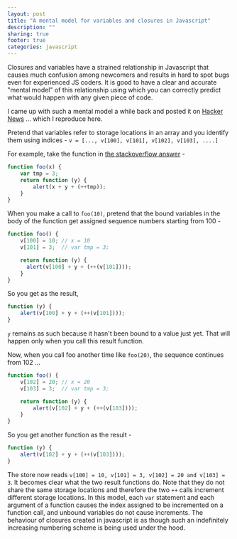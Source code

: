 ```yaml
---
layout: post
title: "A mental model for variables and closures in Javascript"
description: ""
sharing: true
footer: true
categories: javascript
---
```


Closures and variables have a strained relationship in Javascript that causes
much confusion among newcomers and results in hard to spot bugs even for
experienced JS coders. It is good to have a clear and accurate "mental model"
of this relationship using which you can correctly predict what would happen
with any given piece of code.

I came up with such a mental model a while back and posted it on [Hacker News]
... which I reproduce here.

Pretend that variables refer to storage locations in an array and you
identify them using indices - `v = [..., v[100], v[101], v[102], v[103], ....]`

For example, take the function in [the stackoverflow answer] -

``` js
function foo(x) {
    var tmp = 3;
    return function (y) {
        alert(x + y + (++tmp));
    }
}
```

When you make a call to `foo(10)`, pretend that the bound variables in the body
of the function get assigned sequence numbers starting from 100 -

``` js
function foo() {
    v[100] = 10; // x = 10
    v[101] = 3;  // var tmp = 3;

    return function (y) {
      alert(v[100] + y + (++(v[101])));
    }
}
```

So you get as the result,

``` js
function (y) {
    alert(v[100] + y + (++(v[101])));
}
```

`y` remains as such because it hasn't been bound to a value just yet. That will
happen only when you call this result function.

Now, when you call foo another time like `foo(20)`, the sequence continues from 102 ...

``` js
function foo() {
    v[102] = 20; // x = 20
    v[103] = 3;  // var tmp = 3;

    return function (y) {
        alert(v[102] + y + (++(v[103])));
    }
}
```

So you get another function as the result -
    
``` js
function (y) {
    alert(v[102] + y + (++(v[103])));
}
```

The store now reads `v[100] = 10, v[101] = 3, v[102] = 20 and v[103] = 3`.  It
becomes clear what the two result functions do. Note that they do not share the
same storage locations and therefore the two `++` calls increment different
storage locations.  In this model, each `var` statement and each argument of a
function causes the index assigned to be incremented on a function call, and
unbound variables do not cause increments. The behaviour of closures created in
javascript is as though such an indefinitely increasing numbering scheme is
being used under the hood.


[Hacker News]: http://news.ycombinator.com/item?id=2688438
[the stackoverflow answer]: http://stackoverflow.com/questions/111102/how-do-javascript-closures-work
